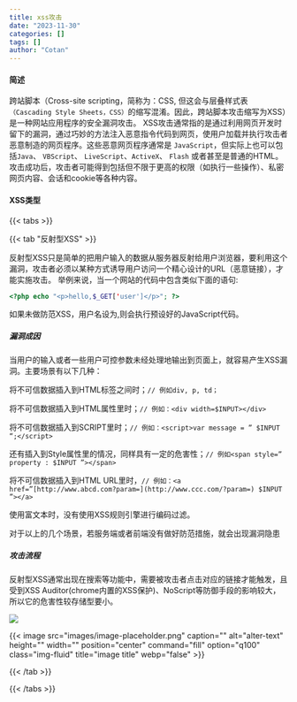 ```yaml
---
title: xss攻击
date: "2023-11-30"
categories: []
tags: [] 
author: "Cotan"
---
```



#### 简述
跨站脚本（Cross-site scripting，简称为：CSS, 但这会与层叠样式表`（Cascading Style Sheets，CSS）`的缩写混淆。因此，跨站脚本攻击缩写为XSS）是一种网站应用程序的安全漏洞攻击。
XSS攻击通常指的是通过利用网页开发时留下的漏洞，通过巧妙的方法注入恶意指令代码到网页，使用户加载并执行攻击者恶意制造的网页程序。这些恶意网页程序通常是 `JavaScript`，但实际上也可以包括`Java`、 `VBScript`、 `LiveScript`、`ActiveX`、 `Flash` 或者甚至是普通的HTML。攻击成功后，攻击者可能得到包括但不限于更高的权限（如执行一些操作）、私密网页内容、会话和cookie等各种内容。


#### XSS类型

{{< tabs >}}

{{< tab "反射型XSS" >}}

反射型XSS只是简单的把用户输入的数据从服务器反射给用户浏览器，要利用这个漏洞，攻击者必须以某种方式诱导用户访问一个精心设计的URL（恶意链接），才能实施攻击。
举例来说，当一个网站的代码中包含类似下面的语句:

```php
<?php echo "<p>hello,$_GET['user']</p>"; ?>
```

如果未做防范XSS，用户名设为<script>alert("Tz")</script>,则会执行预设好的JavaScript代码。

##### 漏洞成因

当用户的输入或者一些用户可控参数未经处理地输出到页面上，就容易产生XSS漏洞。主要场景有以下几种：


将不可信数据插入到HTML标签之间时；`// 例如div, p, td；`


将不可信数据插入到HTML属性里时；`// 例如：<div width=$INPUT></div>`


将不可信数据插入到SCRIPT里时；`// 例如：<script>var message = ” $INPUT “;</script>`


还有插入到Style属性里的情况，同样具有一定的危害性；`// 例如<span style=” property : $INPUT ”></span>`


将不可信数据插入到HTML URL里时，`// 例如：<a href=”[http://www.abcd.com?param=](http://www.ccc.com/?param=) $INPUT ”></a>`


使用富文本时，没有使用XSS规则引擎进行编码过滤。


对于以上的几个场景，若服务端或者前端没有做好防范措施，就会出现漏洞隐患

##### 攻击流程

反射型XSS通常出现在搜索等功能中，需要被攻击者点击对应的链接才能触发，且受到XSS Auditor(chrome内置的XSS保护)、NoScript等防御手段的影响较大，所以它的危害性较存储型要小。

![](/images/posts/xss1.png)

{{< image src="images/image-placeholder.png" caption="" alt="alter-text" height="" width="" position="center" command="fill" option="q100" class="img-fluid" title="image title"  webp="false" >}}

{{< /tab >}}

{{< /tabs >}}



